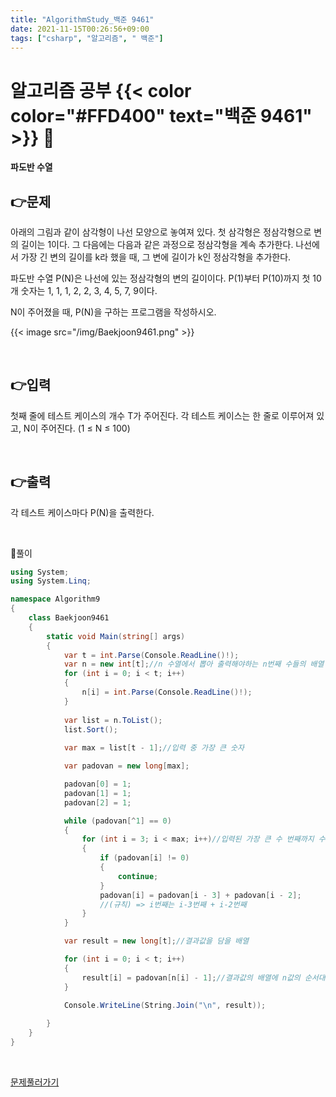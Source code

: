 ```yaml
---
title: "AlgorithmStudy_백준 9461"
date: 2021-11-15T00:26:56+09:00
tags: ["csharp", "알고리즘", " 백준"]
---
```

# 알고리즘 공부 {{< color color="#FFD400" text="백준 9461" >}} 🧐
#### 파도반 수열


## 👉문제
아래의 그림과 같이 삼각형이 나선 모양으로 놓여져 있다. 첫 삼각형은 정삼각형으로 변의 길이는 1이다. 그 다음에는 다음과 같은 과정으로 정삼각형을 계속 추가한다. 나선에서 가장 긴 변의 길이를 k라 했을 때, 그 변에 길이가 k인 정삼각형을 추가한다.

파도반 수열 P(N)은 나선에 있는 정삼각형의 변의 길이이다. P(1)부터 P(10)까지 첫 10개 숫자는 1, 1, 1, 2, 2, 3, 4, 5, 7, 9이다.

N이 주어졌을 때, P(N)을 구하는 프로그램을 작성하시오.

{{< image src="/img/Baekjoon9461.png" >}}


<br>

## 👉입력  
첫째 줄에 테스트 케이스의 개수 T가 주어진다. 각 테스트 케이스는 한 줄로 이루어져 있고, N이 주어진다. (1 ≤ N ≤ 100)


<br>

## 👉출력
각 테스트 케이스마다 P(N)을 출력한다.  

<br>

🍑풀이
```csharp
using System;
using System.Linq;

namespace Algorithm9
{
    class Baekjoon9461
    {
        static void Main(string[] args)
        {
            var t = int.Parse(Console.ReadLine()!);
            var n = new int[t];//n 수열에서 뽑아 출력해야하는 n번째 수들의 배열
            for (int i = 0; i < t; i++)
            {
                n[i] = int.Parse(Console.ReadLine()!);
            }
            
            var list = n.ToList();
            list.Sort();
            
            var max = list[t - 1];//입력 중 가장 큰 숫자

            var padovan = new long[max];

            padovan[0] = 1;
            padovan[1] = 1;
            padovan[2] = 1;

            while (padovan[^1] == 0)
            {
                for (int i = 3; i < max; i++)//입력된 가장 큰 수 번째까지 수열을 구한다.
                {
                    if (padovan[i] != 0)
                    {
                        continue;
                    }
                    padovan[i] = padovan[i - 3] + padovan[i - 2];
                    //(규칙) => i번째는 i-3번째 + i-2번째 
                }
            }

            var result = new long[t];//결과값을 담을 배열

            for (int i = 0; i < t; i++)
            {
                result[i] = padovan[n[i] - 1];//결과값의 배열에 n값의 순서대로 수열의 값을 대입
            }
            
            Console.WriteLine(String.Join("\n", result));

        }
    }
}
```

<br>

[문제풀러가기](https://www.acmicpc.net/problem/9461)
